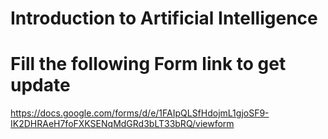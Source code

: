 # Introduction to Artificial Intelligence
# Fill the following Form link to get update
https://docs.google.com/forms/d/e/1FAIpQLSfHdojmL1gjoSF9-IK2DHRAeH7foFXKSENqMdGRd3bLT33bRQ/viewform
